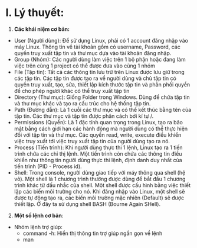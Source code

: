 # I. Lý thuyết:
1. **Các khái niệm cơ bản:**
- User (Người dùng): Để sử dụng Linux, phải có 1 account đăng nhập vào máy Linux. Thông tin về tài khoản gồm có username, Password, các quyền truy xuất tập tin và thư mục dựa vào tài khoản đăng nhập.
- Group (Nhóm): Các người dùng làm việc trên 1 bộ phận hoặc đang làm việc trên cùng 1 project có thể được đưa vào cùng 1 nhóm
- File (Tập tin): Tất cả các thông tin lưu trữ trên Linux được lưu giữ trong các tập tin. Các tập tin được tạo ra về người dùng và chủ tập tin có quyền truy xuất, tạo, sửa, thiết lập kích thước tập tin và phân phối quyền để cho phép người khác có thể truy xuất tập tin
- Directory (Thư mục): Giống Folder trong Windows. Dùng để chứa tập tin và thư mục khác và tạo ra cấu trúc cho hệ thống tập tin.
- Path (Đường dẫn): Là 1 cuỗi các thư mục và có thể kết thúc bằng tên của tập tin. Các thư mục và tập tin được phân cách bởi kí tự /. 
- Permissions (Quyền): Là 1 đặc tính quan trọng trong Linux, tạo ra bảo mật bằng cách giới hạn các hành động mà người dùng có thể thực hiện đối với tập tin và thư mục. Các quyền read, write, execute điều khiển việc truy xuất tới việc truy xuất tập tin của người dùng tạo ra nó. 
- Process (Tiến trình): Khi người dùng thực thi 1 lệnh, Linux tạo ra 1 tiến trình chứa các chỉ thị lệnh. Một tiến trình còn chứa các thông tin điều khiển như thông tin người dùng thực thi lệnh, định danh duy nhất của tiến trình (PID - Process id). 
- Shell: Trong console, người dùng giao tiếp với máy thông qua shell (hệ vỏ). Một shell là 1 chương trình thường được dùng để bắt đầu 1 chương trình khác từ dấu nhắc của shell. Một shell được cấu hình bằng việc thiết lập các biến môi trường cho nó. Khi đăng nhập vào Linux, một shell sẽ được tự động tạo ra, các biến môi trường mặc nhiên (Default) sẽ được thiết lập. Ở đây ta sử dụng shell BASH (Bourne Again SHell).

2. **Một số lệnh cơ bản**:
- Nhóm lệnh trợ giúp: 
  - command -h: Hiển thị thông tin trợ giúp ngắn gọn về lệnh
  - man 